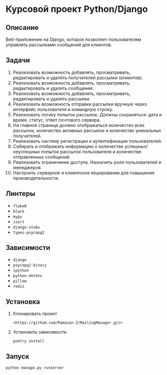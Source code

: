 # Курсовой проект Python/Django
## Описание
Веб-приложение на Django, которое позволяет пользователям управлять рассылками сообщений для клиентов.
## Задачи
1. Реализовать возможность добавлять, просматривать, редактировать и удалять получателей рассылки (клиентов).
2. Реализовать возможность добавлять, просматривать, редактировать и удалять сообщения.
3. Реализовать возможность добавлять, просматривать, редактировать и удалять рассылки.
4. Реализовать возможность отправки рассылки вручную через интерфейс пользователя и командную строку.
5. Реализовать логику попыток рассылок. Должны сохраняться: дата и время, статус, ответ почтового сервера.
6. На главной странице должно отображаться количество всех рассылок, количество активных рассылок
	и количество уникальных получателей.
7. Реализовать систему регистрации и аутентификации пользователей.
8. Собирать и отображать информацию о количестве успешных/неуспешных попыток рассылок пользователя
	и количестве отправленных сообщений.
9. Реализовать ограничение доступа. Назначить роли пользователей и менеджеров.
10. Настроить серверное и клиентское кеширование для повышения производительности.
## Линтеры
* `flake8`
* `black`
* `mypy`
* `isort`
* `django-stubs`
* `types-psycopg2`
## Зависимости
* `django`
* `psycopg2-binary`
* `ipython`
* `python-dotenv`
* `pillow`
* `redis`
## Установка
1. Клонировать проект
	```
	<https://github.com/Ramazan-Z/MailingManager.git>
	```
2. Установить зависимости
	```
	poetry install
	```
## Запуск
```
python manage.py runserver
```